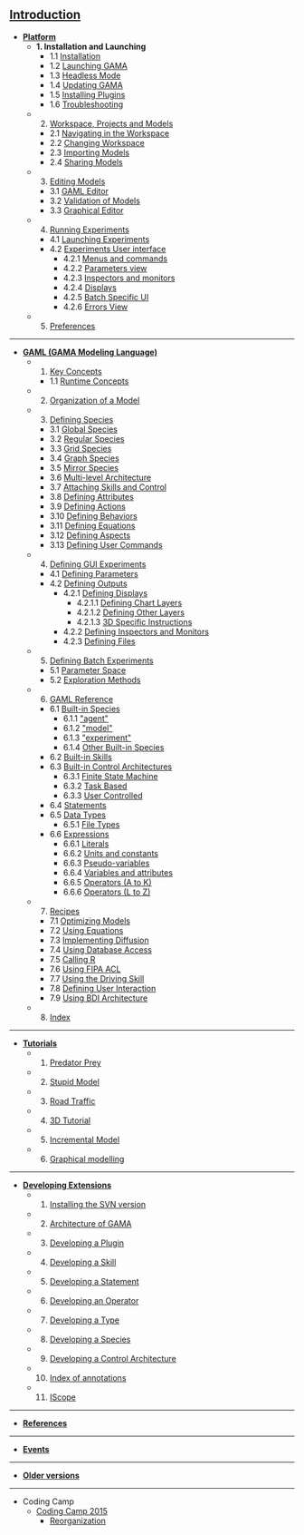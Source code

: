 **[Introduction](G__Overview.md)**
---

  * **[Platform](G__Platform.md)**
    * **1. Installation and Launching**
      * 1.1 [Installation](G__Installation.md)
      * 1.2 [Launching GAMA](G__Launching.md)
      * 1.3 [Headless Mode](G__Headless.md)
      * 1.4 [Updating GAMA](G__Updating.md)
      * 1.5 [Installing Plugins](G__InstallingPlugins.md)
      * 1.6 [Troubleshooting](G__Troubleshooting.md)
    * 2. [Workspace, Projects and Models](G__Workspace.md)
      * 2.1 [Navigating in the Workspace](G__NavigatingWorkspace.md)
      * 2.2 [Changing Workspace](G__ChangingWorkspace.md)
      * 2.3 [Importing Models](G__ImportingModels.md)
      * 2.4 [Sharing Models](G__SharingModels.md)
    * 3. [Editing Models](G__EditingModels.md)
      * 3.1 [GAML Editor](G__GamlEditor.md)
      * 3.2 [Validation of Models](G__ValidationOfModels.md)
      * 3.3 [Graphical Editor](G__GraphicalEditor.md)
    * 4. [Running Experiments](G__RunningExperiments.md)
      * 4.1 [Launching Experiments](G__LaunchingExperiments.md)
      * 4.2 [Experiments User interface](G__ExperimentsUserInterface.md)
        * 4.2.1 [Menus and commands](G__MenusAndCommands.md)
        * 4.2.2 [Parameters view](G__ParametersView.md)
        * 4.2.3 [Inspectors and monitors](G__InspectorsAndMonitors.md)
        * 4.2.4 [Displays](G__Displays.md)
        * 4.2.5 [Batch Specific UI](G__BatchSpecific.md)
        * 4.2.6 [Errors View](G__ErrorsView.md)
    * 5. [Preferences](G__Preferences.md)
---

  * **[GAML (GAMA Modeling Language)](G__GamlLanguage.md)**
    * 1. [Key Concepts](G__KeyConcepts.md)
      * 1.1 [Runtime Concepts](G__RuntimeConcepts.md)
    * 2. [Organization of a Model](G__OrganizationModel.md)
    * 3. [Defining Species](G__DefiningSpecies.md)
      * 3.1 [Global Species](G__GlobalSpecies.md)
      * 3.2 [Regular Species](G__RegularSpecies.md)
      * 3.3 [Grid Species](G__GridSpecies.md)
      * 3.4 [Graph Species](G__GraphSpecies.md)
      * 3.5 [Mirror Species](G__MirrorSpecies.md)
      * 3.6 [Multi-level Architecture](G__MultiLevel.md)
      * 3.7 [Attaching Skills and Control](G__SkillsAndControl.md)
      * 3.8 [Defining Attributes](G__DefiningAttributes.md)
      * 3.9 [Defining Actions](G__DefiningActions.md)
      * 3.10 [Defining Behaviors](G__DefiningBehaviors.md)
      * 3.11 [Defining Equations](G__DefiningEquations.md)
      * 3.12 [Defining Aspects](G__DefiningAspects.md)
      * 3.13 [Defining User Commands](G__DefiningUserCommands.md)
    * 4. [Defining GUI Experiments](G__DefiningExperiments.md)
      * 4.1 [Defining Parameters](G__DefiningParameters.md)
      * 4.2 [Defining Outputs](G__DefiningOutputs.md)
        * 4.2.1 [Defining Displays](G__DefiningDisplays.md)
          * 4.2.1.1 [Defining Chart Layers](G__DefiningChartLayers.md)
          * 4.2.1.2 [Defining Other Layers](G__DefiningOtherLayers.md)
          * 4.2.1.3 [3D Specific Instructions](G__3DSpecificInstructions.md)
        * 4.2.2 [Defining Inspectors and Monitors](G__DefiningMonitorsAndInspectors.md)
        * 4.2.3 [Defining Files](G__DefiningFiles.md)
    * 5. [Defining Batch Experiments](G__BatchExperiments.md)
      * 5.1 [Parameter Space](G__ParameterSpace.md)
      * 5.2 [Exploration Methods](G__ExplorationMethods.md)
    * 6. [GAML Reference](G__GamlReference.md)
      * 6.1 [Built-in Species](G__BuiltInSpecies.md)
        * 6.1.1 ["agent"](G__AgentBuiltInSpecies.md)
        * 6.1.2 ["model"](G__ModelBuiltInSpecies.md)
        * 6.1.3 ["experiment"](G__ExperimentBuiltInSpecies.md)
        * 6.1.4 [Other Built-in Species](G__OtherBuiltInSpecies.md)
      * 6.2 [Built-in Skills](G__BuiltInSkills.md)
      * 6.3 [Built-in Control Architectures](G__BuiltInControlArchitectures.md)
        * 6.3.1 [Finite State Machine](G__FiniteStateMachine.md)
        * 6.3.2 [Task Based](G__TaskBased.md)
        * 6.3.3 [User Controlled](G__UserControlled.md)
      * 6.4 [Statements](G__Statements.md)
      * 6.5 [Data Types](G__DataTypes.md)
        * 6.5.1 [File Types](G__FileTypes.md)
      * 6.6 [Expressions](G__Expressions.md)
        * 6.6.1 [Literals](G__Literals.md)
        * 6.6.2 [Units and constants](G__UnitsAndConstants.md)
        * 6.6.3 [Pseudo-variables](G__PseudoVariables.md)
        * 6.6.4 [Variables and attributes](G__VariablesAndAttributes.md)
        * 6.6.5 [Operators (A to K)](G__OperatorsAK.md)
        * 6.6.6 [Operators (L to Z)](G__OperatorsLZ.md)
    * 7. [Recipes](G__Recipes.md)
      * 7.1 [Optimizing Models](G__OptimizingModels.md)
      * 7.2 [Using Equations](G__UsingEquations.md)
      * 7.3 [Implementing Diffusion](G__Diffusion.md)
      * 7.4 [Using Database Access](G__UsingDatabase.md)
      * 7.5 [Calling R](G__CallingR.md)
      * 7.6 [Using FIPA ACL](G__UsingFIPAACL.md)
      * 7.7 [Using the Driving Skill](G__UsingDringSkill.md)
      * 7.8 [Defining User Interaction](G__DefininUserInteraction.md)
      * 7.9 [Using BDI Architecture](G__UsingBDI.md)
    * 8. [Index](G__Index.md)
---

  * **[Tutorials](G__Tutorials.md)**
    * 1. [Predator Prey](Tutorial__PredatorPreyTutorial.md)
    * 2. [Stupid Model](Tutorial__StupidModelTutorial.md)
    * 3. [Road Traffic](Tutorial__RoadTrafficTutorial.md)
    * 4. [3D Tutorial](Tutorial__ThreeDTutorial.md)
    * 5. [Incremental Model](Tutorial__IncrementalTutorial.md)
    * 6. [Graphical modelling](Tutorial__GraphicModelling.md)
---

  * **[Developing Extensions](G__DevelopingExtensions.md)**
    * 1. [Installing the SVN version](G__InstallingSvnVersion.md)
    * 2. [Architecture of GAMA](G__GamaArchitecture.md)
    * 3. [Developing a Plugin](G__DevelopingPlugins.md)
    * 4. [Developing a Skill](G__DevelopingSkills.md)
    * 5. [Developing a Statement](G__DevelopingStatements.md)
    * 6. [Developing an Operator](G__DevelopingOperators.md)
    * 7. [Developing a Type](G__DevelopingTypes.md)
    * 8. [Developing a Species](G__DevelopingSpecies.md)
    * 9. [Developing a Control Architecture](G__DevelopingControlArchitectures.md)
    * 10. [Index of annotations](G__DevelopingIndexAnnotations.md)
    * 11. [IScope](G__DevelopingIScope.md)
---

  * **[References](G__References.md)**
---

  * **[Events](G__Events.md)**
---

  * **[Older versions](G__OlderVersions.md)**
---

  * Coding Camp
    * [Coding Camp 2015](CodingCamp2015.md)
      * [Reorganization](Reorganization.md)